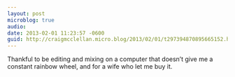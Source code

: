 ```yaml
---
layout: post
microblog: true
audio: 
date: 2013-02-01 11:23:57 -0600
guid: http://craigmcclellan.micro.blog/2013/02/01/t297394870895665152.html
---
```

Thankful to be editing and mixing on a computer that doesn’t give me a constant rainbow wheel, and for a wife who let me buy it.
